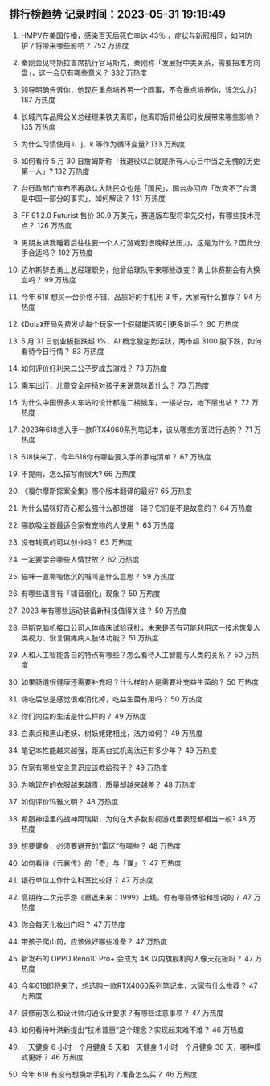 
## 排行榜趋势 记录时间：2023-05-31 19:18:49
  
  1. HMPV在美国传播，感染百天后死亡率达 43％ ，症状与新冠相同，如何防护？将带来哪些影响？ 752 万热度
    
  2. 秦刚会见特斯拉首席执行官马斯克，秦刚称「发展好中美关系，需要把准方向盘」，这一会见有哪些意义？ 332 万热度
    
  3. 领导明确告诉你，他现在重点培养另一个同事，不会重点培养你，该怎么办? 187 万热度
    
  4. 长城汽车品牌公关总经理果铁夫离职，他离职后将给公司发展带来哪些影响？ 135 万热度
    
  5. 为什么习惯使用 i、j、k 等作为循环变量? 133 万热度
    
  6. 如何看待 5 月 30 日詹姆斯称「我退役以后就是所有人心目中当之无愧的历史第一人」? 132 万热度
    
  7. 台行政部门宣布不再承认大陆民众也是「国民」，国台办回应「改变不了台湾是中国一部分的事实」，如何解读？ 131 万热度
    
  8. FF 91 2.0 Futurist 售价 30.9 万美元，赛道版车型将率先交付，有哪些技术亮点？ 126 万热度
    
  9. 男朋友哄我睡着后往往要一个人打游戏到很晚释放压力，这是为什么？因此分手合适吗？ 102 万热度
    
  10. 迈尔斯辞去勇士总经理职务，他曾给球队带来哪些改变？勇士休赛期会有大换血吗？ 99 万热度
    
  11. 今年 618 想买一台价格不错、品质好的手机用 3 年，大家有什么推荐？ 94 万热度
    
  12. 《Dota》开局免费发给每个玩家一个假腿能否吸引更多新手？ 90 万热度
    
  13. 5 月 31 日创业板指跌超 1%，AI 概念股逆势活跃，两市超 3100 股下跌，如何看待今日行情？ 83 万热度
    
  14. 如何评价好利来二公子罗成去演戏？ 73 万热度
    
  15. 乘车出行，儿童安全座椅对孩子来说意味着什么？ 73 万热度
    
  16. 为什么中国很多火车站的设计都是二楼候车，一楼站台，地下层出站？ 72 万热度
    
  17. 2023年618想入手一款RTX4060系列笔记本，该从哪些方面进行选购？ 71 万热度
    
  18. 618快来了，今年618你有哪些要入手的家电清单？ 67 万热度
    
  19. 不提雨，怎么描写雨很大? 66 万热度
    
  20. 《福尔摩斯探案全集》哪个版本翻译的最好? 65 万热度
    
  21. 为什么猫咪好奇心那么强什么都想碰一碰？它们是不是故意的？ 64 万热度
    
  22. 哪款吸尘器最适合家有宠物的人使用？ 63 万热度
    
  23. 没有钱真的可以创业吗？ 63 万热度
    
  24. 一定要学会哪些人情世故？ 62 万热度
    
  25. 猫咪一直嘶哑低沉的喊叫是什么意思？ 59 万热度
    
  26. 有哪些语言有「辅音弱化」现象？ 59 万热度
    
  27. 2023 年有哪些运动装备新科技值得关注？ 59 万热度
    
  28. 马斯克脑机接口公司人体临床试验获批，未来是否有可能利用这一技术恢复人类视力、恢复偏瘫病人肢体功能？ 51 万热度
    
  29. 人和人工智能各自的特点有哪些？怎么看待人工智能与人类的关系？ 50 万热度
    
  30. 如果肠道很健康还需要补充吗？什么样的人是需要补充益生菌的？ 50 万热度
    
  31. 嗨吃后总是感觉很难消化掉，吃益生菌有用吗？ 50 万热度
    
  32. 你们向往的生活是什么样的？ 49 万热度
    
  33. 白素贞和黑山老妖、树妖姥姥相比，法力如何？ 49 万热度
    
  34. 笔记本性能越来越强，距离台式机淘汰还有多少年？ 49 万热度
    
  35. 在家有哪些安全意识应该教给孩子？ 49 万热度
    
  36. 为啥现在的衣服越来越贵，质量却越来越差？ 48 万热度
    
  37. 如何评价玛雅文明？ 48 万热度
    
  38. 希腊神话里的战神阿瑞斯，为何在大多数影视游戏里表现都相当一般? 48 万热度
    
  39. 想要健身，必须要避开的“雷区”有哪些？ 48 万热度
    
  40. 如何看待《云襄传》的「奇」与「谋」？ 47 万热度
    
  41. 银行单位工作什么科室比较好？ 47 万热度
    
  42. 高期待二次元手游《重返未来：1999》上线，你有哪些体验和想说的？ 47 万热度
    
  43. 你会每天化妆出门吗？ 47 万热度
    
  44. 带孩子爬山前，应该做好哪些准备？ 47 万热度
    
  45. 新发布的 OPPO Reno10 Pro+ 会成为 4K 以内旗舰机的人像天花板吗？ 47 万热度
    
  46. 今年618即将来了，想选购一款RTX4060系列笔记本，大家有什么推荐？ 47 万热度
    
  47. 装修前怎么和设计师沟通设计要求？有哪些注意事项？ 47 万热度
    
  48. 如何看待叶洪新提出“技术普惠”这个理念？实现起来难不难？ 46 万热度
    
  49. 一天健身 6 小时一个月健身 5 天和一天健身 1 小时一个月健身 30 天，哪种模式更好？ 46 万热度
    
  50. 今年 618 有没有想换新手机的？准备怎么买？ 46 万热度
    